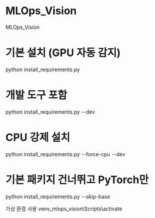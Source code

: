 # MLOps_Vision
MLOps_Vision

# 기본 설치 (GPU 자동 감지)
python install_requirements.py

# 개발 도구 포함
python install_requirements.py --dev

# CPU 강제 설치
python install_requirements.py --force-cpu --dev

# 기본 패키지 건너뛰고 PyTorch만
python install_requirements.py --skip-base

가상 환경 사용
venv_mlops_vision\Scripts\activate
